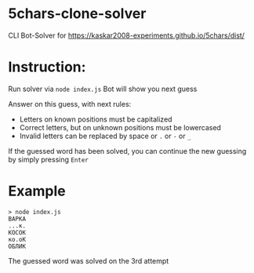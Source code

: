# 5chars-clone-solver
CLI Bot-Solver for https://kaskar2008-experiments.github.io/5chars/dist/

# Instruction:

Run solver via `node index.js`
Bot will show you next guess

Answer on this guess, with next rules:
- Letters on known positions must be capitalized
- Correct letters, but on unknown positions must be lowercased
- Invalid letters can be replaced by space or `.` or `-` or `_`

If the guessed word has been solved, you can continue the new guessing by simply pressing `Enter`

# Example
```
> node index.js
ВАРКА
...к.
КОСОК
ко.оК
ОБЛИК
```

The guessed word was solved on the 3rd attempt
